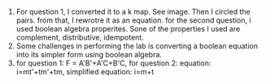 1. For question 1, I converted it to a k map. See image. Then I circled the pairs. from that, I rewrotre it as an equation.  for the second question, i used boolean algebra properites. Sone of the properties I used are complement, distributive, idempotent.
2. Some challenges in performing the lab is converting a boolean equation into its simpler form using boolean algebra.
3. for question 1: F = A'B'+A'C+B'C, for question 2: equation: i=mt'+tm'+tm, simplified equation: i=m+t
